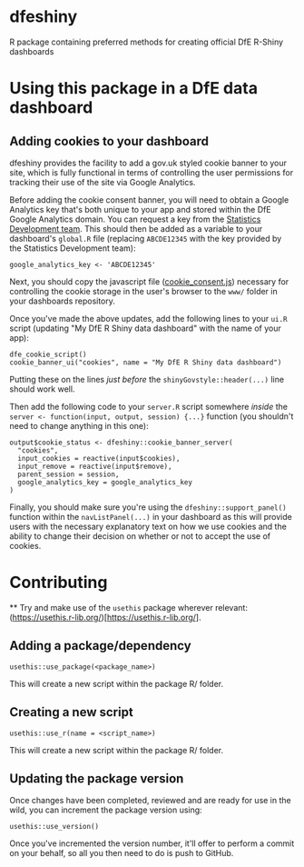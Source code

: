 # dfeshiny
R package containing preferred methods for creating official DfE R-Shiny dashboards 

# Using this package in a DfE data dashboard

## Adding cookies to your dashboard

dfeshiny provides the facility to add a gov.uk styled cookie banner to your 
site, which is fully functional in terms of controlling the user permissions for
tracking their use of the site via Google Analytics.

Before adding the cookie consent banner, you will need to obtain a Google 
Analytics key that's both unique to your app and stored within the DfE Google
Analytics domain. You can request a key from the 
[Statistics Development team](mailto:statistics.development@education.gov.uk). 
This should then be added as a variable to your dashboard's `global.R` file 
(replacing `ABCDE12345` with the key provided by the Statistics Development 
team):

```
google_analytics_key <- 'ABCDE12345'
```

Next, you should copy the javascript file
([cookie_consent.js](https://raw.githubusercontent.com/dfe-analytical-services/dfeshiny/cookie-module/js/cookie-consent.js)) 
necessary for controlling the cookie storage in the user's browser to the `www/` 
folder in your dashboards repository.

Once you've made the above updates, add the following lines to your `ui.R` script 
(updating "My DfE R Shiny data dashboard" with the name of your app):

```
dfe_cookie_script()
cookie_banner_ui("cookies", name = "My DfE R Shiny data dashboard")
```

Putting these on the lines *just before* the `shinyGovstyle::header(...)` line 
should work well.

Then add the following code to your `server.R` script somewhere *inside* the 
`server <- function(input, output, session) {...}` function (you shouldn't need 
to change anything in this one):

```
output$cookie_status <- dfeshiny::cookie_banner_server(
  "cookies",
  input_cookies = reactive(input$cookies),
  input_remove = reactive(input$remove),
  parent_session = session,
  google_analytics_key = google_analytics_key
)
```

Finally, you should make sure you're using the `dfeshiny::support_panel()` 
function within the `navListPanel(...)` in your dashboard as this will provide
users with the necessary explanatory text on how we use cookies and the ability 
to change their decision on whether or not to accept the use of cookies.

# Contributing

** Try and make use of the `usethis` package wherever relevant: (https://usethis.r-lib.org/)[https://usethis.r-lib.org/].


## Adding a package/dependency

`usethis::use_package(<package_name>)`

This will create a new script within the package R/ folder.


## Creating a new script

`usethis::use_r(name = <script_name>)`

This will create a new script within the package R/ folder.

## Updating the package version

Once changes have been completed, reviewed and are ready for use in the wild, you
can increment the package version using:

`usethis::use_version()`

Once you've incremented the version number, it'll offer to perform a commit on your behalf, so all you then need to do is push to GitHub.
